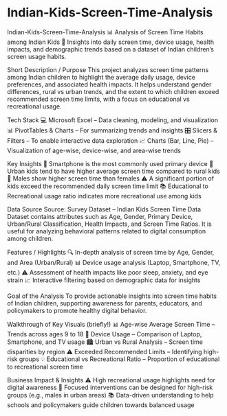 # Indian-Kids-Screen-Time-Analysis

Indian-Kids-Screen-Time-Analysis
📊 Analysis of Screen Time Habits among Indian Kids 📱 Insights into daily screen time, device usage, health impacts, and demographic trends based on a dataset of Indian children’s screen usage habits.

Short Description / Purpose
This project analyzes screen time patterns among Indian children to highlight the average daily usage, device preferences, and associated health impacts. It helps understand gender differences, rural vs urban trends, and the extent to which children exceed recommended screen time limits, with a focus on educational vs recreational usage.

Tech Stack
💻 Microsoft Excel – Data cleaning, modeling, and visualization
📊 PivotTables & Charts – For summarizing trends and insights
🎛 Slicers & Filters – To enable interactive data exploration
📈 Charts (Bar, Line, Pie) – Visualization of age-wise, device-wise, and area-wise trends

Key Insights
📱 Smartphone is the most commonly used primary device
🌆 Urban kids tend to have higher average screen time compared to rural kids
👥 Males show higher screen time than females
⚠ A significant portion of kids exceed the recommended daily screen time limit
📚 Educational to Recreational usage ratio indicates more recreational use among kids

Data Source
Source: Survey Dataset – Indian Kids Screen Time Data
Dataset contains attributes such as Age, Gender, Primary Device, Urban/Rural Classification, Health Impacts, and Screen Time Ratios. It is useful for analyzing behavioral patterns related to digital consumption among children.

Features / Highlights
🔍 In-depth analysis of screen time by Age, Gender, and Area (Urban/Rural)
📊 Device usage analysis (Laptop, Smartphone, TV, etc.)
⚠ Assessment of health impacts like poor sleep, anxiety, and eye strain
📈 Interactive filtering based on demographic data for insights

Goal of the Analysis
To provide actionable insights into screen time habits of Indian children, supporting awareness for parents, educators, and policymakers to promote healthy digital behavior.

Walkthrough of Key Visuals (briefly!)
📊 Age-wise Average Screen Time – Trends across ages 9 to 18
📱 Device Usage – Comparison of Laptop, Smartphone, and TV usage
🏙 Urban vs Rural Analysis – Screen time disparities by region
⚠ Exceeded Recommended Limits – Identifying high-risk groups
💡 Educational vs Recreational Ratio – Proportion of educational to recreational screen time

Business Impact & Insights
⚠ High recreational usage highlights need for digital awareness
👥 Focused interventions can be designed for high-risk groups (e.g., males in urban areas)
📚 Data-driven understanding to help schools and policymakers guide children towards balanced usage
